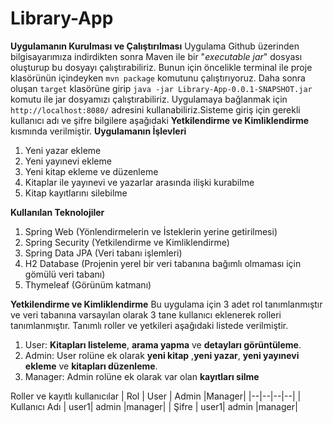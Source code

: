 # Library-App
**Uygulamanın Kurulması ve Çalıştırılması**
Uygulama Github üzerinden bilgisayarımıza indirdikten sonra Maven ile bir "*executable jar*" dosyası oluşturup bu dosyayı çalıştırabiliriz. Bunun için öncelikle terminal ile proje klasörünün içindeyken `mvn package` komutunu çalıştırıyoruz. Daha sonra oluşan `target` klasörüne girip `java -jar Library-App-0.0.1-SNAPSHOT.jar` komutu ile jar dosyamızı çalıştırabiliriz. Uygulamaya bağlanmak için `http://localhost:8080/` adresini kullanabiliriz.Sisteme giriş için gerekli kullanıcı adı ve şifre bilgilere aşağıdaki **Yetkilendirme ve Kimliklendirme** kısmında verilmiştir.
**Uygulamanın İşlevleri**

 1. Yeni yazar ekleme
 2. Yeni yayınevi ekleme
 3. Yeni kitap ekleme ve düzenleme
 4. Kitaplar ile yayınevi ve yazarlar arasında ilişki kurabilme
 5. Kitap kayıtlarını silebilme

**Kullanılan Teknolojiler**

 1. Spring Web (Yönlendirmelerin ve İsteklerin yerine getirilmesi)
 2. Spring Security (Yetkilendirme ve Kimliklendirme)
 3. Spring Data JPA (Veri tabanı işlemleri)
 4. H2 Database (Projenin yerel bir veri tabanına bağımlı olmaması için gömülü veri tabanı)
 5. Thymeleaf (Görünüm katmanı)

**Yetkilendirme ve Kimliklendirme**
Bu uygulama için 3 adet rol tanımlanmıştır ve veri tabanına varsayılan olarak 3 tane kullanıcı eklenerek rolleri tanımlanmıştır. Tanımlı roller ve yetkileri aşağıdaki listede verilmiştir.

 1. User: **Kitapları listeleme**, **arama yapma** ve **detayları görüntüleme**.
 2. Admin: User rolüne ek olarak **yeni kitap** ,**yeni yazar**, **yeni yayınevi ekleme** ve **kitapları düzenleme**.
 3. Manager: Admin rolüne ek olarak  var olan **kayıtları silme**

Roller ve kayıtlı kullanıcılar
| Rol | User | Admin |Manager|
|--|--|--|--|
| Kullanıcı Adı |  user1| admin |manager|
| Şifre |  user1| admin |manager|








